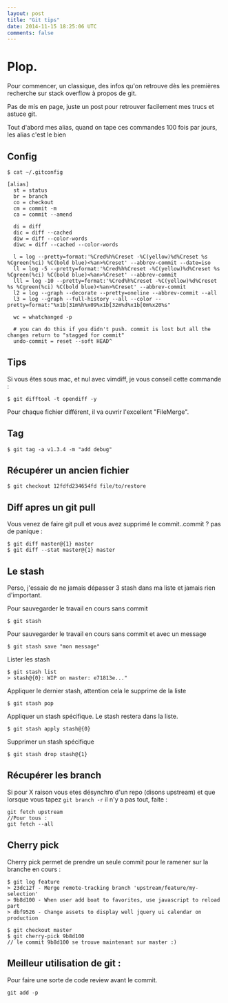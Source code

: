 ```yaml
---
layout: post
title: "Git tips"
date: 2014-11-15 18:25:06 UTC
comments: false
---
```


# Plop.

Pour commencer, un classique, des infos qu'on retrouve dès les premières recherche sur stack overflow à propos de git.

Pas de mis en page, juste un post pour retrouver facilement mes trucs et astuce git.

Tout d'abord mes alias, quand on tape ces commandes 100 fois par jours, les alias c'est le bien

## Config

`$ cat ~/.gitconfig`

```
[alias]
  st = status
  br = branch
  co = checkout
  cm = commit -m
  ca = commit --amend

  di = diff
  dic = diff --cached
  diw = diff --color-words
  diwc = diff --cached --color-words

  l = log --pretty=format:'%Cred%h%Creset -%C(yellow)%d%Creset %s %Cgreen(%ci) %C(bold blue)<%an>%Creset' --abbrev-commit --date=iso
  ll = log -5 --pretty=format:'%Cred%h%Creset -%C(yellow)%d%Creset %s %Cgreen(%ci) %C(bold blue)<%an>%Creset' --abbrev-commit
  lll = log -10 --pretty=format:'%Cred%h%Creset -%C(yellow)%d%Creset %s %Cgreen(%ci) %C(bold blue)<%an>%Creset' --abbrev-commit
  l2 = log --graph --decorate --pretty=oneline --abbrev-commit --all
  l3 = log --graph --full-history --all --color --pretty=format:"%x1b[31m%h%x09%x1b[32m%d%x1b[0m%x20%s"

  wc = whatchanged -p

  # you can do this if you didn't push. commit is lost but all the changes return to "stagged for commit"
  undo-commit = reset --soft HEAD^
```

## Tips
Si vous êtes sous mac, et nul avec vimdiff, je vous conseil cette commande :

```
$ git difftool -t opendiff -y
```
Pour chaque fichier différent, il va ouvrir l'excellent "FileMerge".

## Tag
```
$ git tag -a v1.3.4 -m "add debug"
```

## Récupérer un ancien fichier
```
$ git checkout 12fdfd234654fd file/to/restore
```

## Diff apres un git pull
Vous venez de faire git pull et vous avez supprimé le commit..commit ?
pas de panique :

```
$ git diff master@{1} master
$ git diff --stat master@{1} master
```

## Le stash

Perso, j'essaie de ne jamais dépasser 3 stash dans ma liste et jamais rien d'important.

Pour sauvegarder le travail en cours sans commit

```
$ git stash
```

Pour sauvegarder le travail en cours sans commit et avec un message

```
$ git stash save "mon message"
```

Lister les stash

```
$ git stash list
> stash@{0}: WIP on master: e71813e..."
```

Appliquer le dernier stash, attention cela le supprime de la liste

```
$ git stash pop
```

Appliquer un stash spécifique. Le stash restera dans la liste.

```
$ git stash apply stash@{0}
```

Supprimer un stash spécifique

```
$ git stash drop stash@{1}
```

## Récupérer les branch

Si pour X raison vous etes désynchro d'un repo (disons upstream) et que lorsque vous tapez
`git branch -r` il n'y a pas tout, faite :

```
git fetch upstream
//Pour tous :
git fetch --all
```

## Cherry pick
Cherry pick permet de prendre un seule commit pour le ramener sur la branche en cours :

```
$ git log feature
> 23dc12f - Merge remote-tracking branch 'upstream/feature/my-selection'
> 9b8d100 - When user add boat to favorites, use javascript to reload part
> dbf9526 - Change assets to display well jquery ui calendar on production

$ git checkout master
$ git cherry-pick 9b8d100
// le commit 9b8d100 se trouve maintenant sur master :)
```

## Meilleur utilisation de git :

Pour faire une sorte de code review avant le commit.

```
git add -p
```
